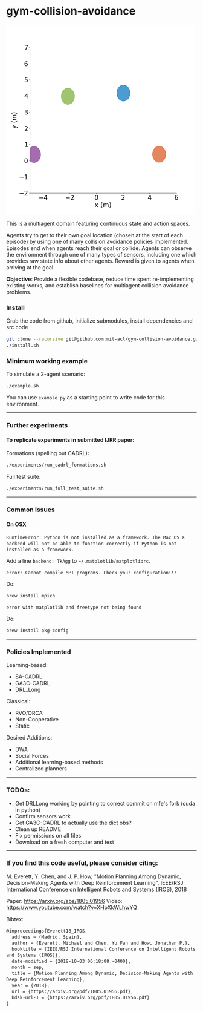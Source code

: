 # gym-collision-avoidance

<img src="misc/000_GA3C-CADRL-10_6agents.gif" width="500" alt="Agents spelling ``C''">

This is a multiagent domain featuring continuous state and action spaces.

Agents try to get to their own goal location (chosen at the start of each episode) by using one of many collision avoidance policies implemented.
Episodes end when agents reach their goal or collide.
Agents can observe the environment through one of many types of sensors, including one which provides raw state info about other agents.
Reward is given to agents when arriving at the goal.

**Objective**: Provide a flexible codebase, reduce time spent re-implementing existing works, and establish baselines for multiagent collision avoidance problems.

### Install

Grab the code from github, initialize submodules, install dependencies and src code
```bash
git clone --recursive git@github.com:mit-acl/gym-collision-avoidance.git
./install.sh
```

### Minimum working example

To simulate a 2-agent scenario:
```bash
./example.sh
```

You can use `example.py` as a starting point to write code for this environment.

---

### Further experiments

#### To replicate experiments in submitted IJRR paper:

Formations (spelling out CADRL):
```bash
./experiments/run_cadrl_formations.sh
```

Full test suite:
```bash
./experiments/run_full_test_suite.sh
```

---

### Common Issues

#### On OSX

```
RuntimeError: Python is not installed as a framework. The Mac OS X backend will not be able to function correctly if Python is not installed as a framework.
```

Add a line `backend: TkAgg` to `~/.matplotlib/matplotlibrc`.


```
error: Cannot compile MPI programs. Check your configuration!!!
```

Do:
```bash
brew install mpich
```

```
error with matplotlib and freetype not being found
```

Do:
```bash
brew install pkg-config
```

---

### Policies Implemented

Learning-based:
- SA-CADRL
- GA3C-CADRL
- DRL_Long

Classical:
- RVO/ORCA
- Non-Cooperative
- Static

Desired Additions:
- DWA
- Social Forces
- Additional learning-based methods
- Centralized planners

---

### TODOs:
- Get DRLLong working by pointing to correct commit on mfe's fork (cuda in python)
- Confirm sensors work
- Get GA3C-CADRL to actually use the dict obs?
- Clean up README
- Fix permissions on all files
- Download on a fresh computer and test

---

### If you find this code useful, please consider citing:

M. Everett, Y. Chen, and J. P. How, "Motion Planning Among Dynamic, Decision-Making Agents with Deep Reinforcement Learning", IEEE/RSJ International Conference on Intelligent Robots and Systems (IROS), 2018

Paper: https://arxiv.org/abs/1805.01956
Video: https://www.youtube.com/watch?v=XHoXkWLhwYQ

Bibtex:
```
@inproceedings{Everett18_IROS,
  address = {Madrid, Spain},
  author = {Everett, Michael and Chen, Yu Fan and How, Jonathan P.},
  booktitle = {IEEE/RSJ International Conference on Intelligent Robots and Systems (IROS)},
  date-modified = {2018-10-03 06:18:08 -0400},
  month = sep,
  title = {Motion Planning Among Dynamic, Decision-Making Agents with Deep Reinforcement Learning},
  year = {2018},
  url = {https://arxiv.org/pdf/1805.01956.pdf},
  bdsk-url-1 = {https://arxiv.org/pdf/1805.01956.pdf}
}
```
